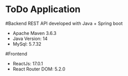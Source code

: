 # ToDo Application

#Backend
REST API developed with Java + Spring boot
- Apache Maven 3.6.3
- Java Version: 14
- MySql: 5.7.32

#Frontend
- ReactJs: 17.0.1
- React Router DOM: 5.2.0


